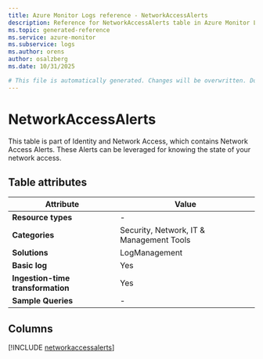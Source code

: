 ```yaml
---
title: Azure Monitor Logs reference - NetworkAccessAlerts
description: Reference for NetworkAccessAlerts table in Azure Monitor Logs.
ms.topic: generated-reference
ms.service: azure-monitor
ms.subservice: logs
ms.author: orens
author: osalzberg
ms.date: 10/31/2025

# This file is automatically generated. Changes will be overwritten. Do not change this file directly.
---
```


# NetworkAccessAlerts

This table is part of Identity and Network Access, which contains Network Access Alerts. These Alerts can be leveraged for knowing the state of your network access.


## Table attributes

|Attribute|Value|
|---|---|
|**Resource types**|-|
|**Categories**|Security, Network, IT & Management Tools|
|**Solutions**| LogManagement|
|**Basic log**|Yes|
|**Ingestion-time transformation**|Yes|
|**Sample Queries**|-|



## Columns
  
[!INCLUDE [networkaccessalerts](~/reusable-content/ce-skilling/azure/includes/azure-monitor/reference/tables/networkaccessalerts-include.md)]
